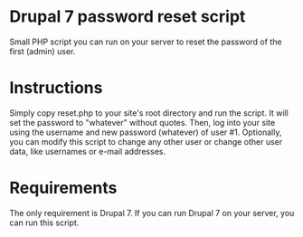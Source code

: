 Drupal 7 password reset script
===============

Small PHP script you can run on your server to reset the password of the first (admin) user.

Instructions
===
Simply copy reset.php to your site's root directory and run the script.  It will set the password to "whatever" without quotes.  Then, log into your site using the username and new password (whatever) of user #1.  Optionally, you can modify this script to change any other user or change other user data, like usernames or e-mail addresses.

Requirements
===
The only requirement is Drupal 7.  If you can run Drupal 7 on your server, you can run this script.

